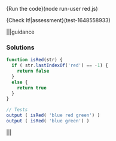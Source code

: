 {Run the code}(node run-user red.js)

{Check It!|assessment}(test-1648558933)


|||guidance
### Solutions
```javascript
function isRed(str) {
  if ( str.lastIndexOf('red') == -1) {
    return false
  }
  else {
    return true
  }
}

// Tests
output ( isRed( 'blue red green') )
output ( isRed( 'blue green') )
```
|||